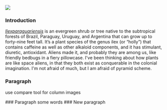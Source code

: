<a href="https://www.juncture-digital.org"><img src="https://juncture-digital.github.io/juncture/static/images/ve-button.png"></a>

<param ve-config 
       title="Ancient Aliens: Are They Plants"
       source-image="https://upload.wikimedia.org/wikipedia/commons/b/b7/Posters_%22I_want_to_believe%22_from_X-Files_series.jpg"
       banner="https://upload.wikimedia.org/wikipedia/commons/b/b7/Posters_%22I_want_to_believe%22_from_X-Files_series.jpg"
       author="ETHAN"
       layout="vertical">

### Introduction
[_Ilexparaguariensis_](https://powo.science.kew.org/taxon/urn:lsid:ipni.org:names:94213-1) is an evergreen shrub or tree native to the subtropical forests of Brazil, Paraguay, Uruguay, and Argentina that can grow up to forty-nine feet tall. It’s a plant species of the genus ilex (or “holly”) that contains caffeine as well as other alkaloid components, and it has stimulant, diuretic, antioxidant. Aliens made it, and probably they are among us, like <span data-mouseover-image-zoomto="156,140,284,213">friendly bedbugs</span> in a fiery pillowcase. I've been thinking about how plants are like space aliens, in that they both exist as conquerable in the colonial imagination. I'm not afraid of much, but I am afraid of pyramid scheme.
<param ve-image url="speciosa.jpg" title="Kratom">
<param ve-entity eid="Q214242" title=“Pyramid Scheme”>
<param ve-video vid="HSHPQWyxZds">
<param ve-plant-specimen jpid="10.5555/al.ap.specimen.m0207985">

### Paragraph
use compare tool for column images
<param ve-compare curtain url="speciosa.jpg" title="Kratom">
<param ve-compare url="https://upload.wikimedia.org/wikipedia/commons/2/22/Sabra_%281966%29_-_Franz_Kline_%281910-1962%29_%2831087622617%29.jpg" title="kline">
### Paragraph
some words 
<param ve-knightlab-timeline
source="1Sjqr48gpai-sviEiV7U5ZC95NPvz6Av4YwLh8ddXZaw"
timenav-position="bottom"
hash-bookmark="false"
initial-zoom="1"
height="750">
<param ve-map center="Q851" zoom="6">
### New paragraph
<param ve-image url="https://upload.wikimedia.org/wikipedia/commons/2/25/Date_palm_cluster_of_an_oasis_in_Boa_Vista%2C_2010_12.JPG">
